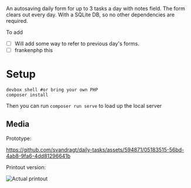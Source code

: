 An autosaving daily form for up to 3 tasks a day with notes field. The form clears out every day. With a SQLite DB, so no other dependencies are required.

To add

- [ ] Will add some way to refer to previous day's forms.
- [ ] frankenphp this

# Setup

```shell
devbox shell #or bring your own PHP
composer install
```
Then you can run `composer run serve` to load up the local server

## Media

Prototype:

https://github.com/svandragt/daily-tasks/assets/594871/05183515-56bd-4ab8-9fa6-4dd81296641b

Printout version:

![Actual printout](https://user-images.githubusercontent.com/594871/186113649-ece82e1d-72f2-4533-b8e5-37c5fd5a3c8a.jpg)
